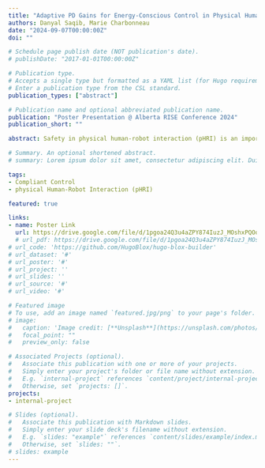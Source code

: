```yaml
---
title: "Adaptive PD Gains for Energy-Conscious Control in Physical Human-Robot Interaction"
authors: Danyal Saqib, Marie Charbonneau
date: "2024-09-07T00:00:00Z"
doi: ""

# Schedule page publish date (NOT publication's date).
# publishDate: "2017-01-01T00:00:00Z"

# Publication type.
# Accepts a single type but formatted as a YAML list (for Hugo requirements).
# Enter a publication type from the CSL standard.
publication_types: ["abstract"]

# Publication name and optional abbreviated publication name.
publication: "Poster Presentation @ Alberta RISE Conference 2024"
publication_short: ""

abstract: Safety in physical human-robot interaction (pHRI) is an important area of research. Impedance control methods require force feedback, appropriate sensing, and are coordinate dependent. The alternatives are energy-limiting approaches, but such schemes may be complex to implement. We propose an adaptive PD controller by extending these energy limitation concepts to PD controllers! We can ensure safety by complying with the ISO/TS 15066 standards.

# Summary. An optional shortened abstract.
# summary: Lorem ipsum dolor sit amet, consectetur adipiscing elit. Duis posuere tellus ac convallis placerat. Proin tincidunt magna sed ex sollicitudin condimentum.

tags:
- Compliant Control
- physical Human-Robot Interaction (pHRI)

featured: true

links:
- name: Poster Link
  url: https://drive.google.com/file/d/1pgoa24Q3u4aZPY874IuzJ_MOshxPQOor/view?usp=sharing
  # url_pdf: https://drive.google.com/file/d/1pgoa24Q3u4aZPY874IuzJ_MOshxPQOor/view?usp=sharing
# url_code: 'https://github.com/HugoBlox/hugo-blox-builder'
# url_dataset: '#'
# url_poster: '#'
# url_project: ''
# url_slides: ''
# url_source: '#'
# url_video: '#'

# Featured image
# To use, add an image named `featured.jpg/png` to your page's folder. 
# image:
#   caption: 'Image credit: [**Unsplash**](https://unsplash.com/photos/s9CC2SKySJM)'
#   focal_point: ""
#   preview_only: false

# Associated Projects (optional).
#   Associate this publication with one or more of your projects.
#   Simply enter your project's folder or file name without extension.
#   E.g. `internal-project` references `content/project/internal-project/index.md`.
#   Otherwise, set `projects: []`.
projects:
- internal-project

# Slides (optional).
#   Associate this publication with Markdown slides.
#   Simply enter your slide deck's filename without extension.
#   E.g. `slides: "example"` references `content/slides/example/index.md`.
#   Otherwise, set `slides: ""`.
# slides: example
---
```


<!-- This work is driven by the results in my [previous paper](/publication/conference-paper/) on LLMs. -->

<!-- {{% callout note %}}
Create your slides in Markdown - click the *Slides* button to check out the example.
{{% /callout %}}

Add the publication's **full text** or **supplementary notes** here. You can use rich formatting such as including [code, math, and images](https://docs.hugoblox.com/content/writing-markdown-latex/). -->
